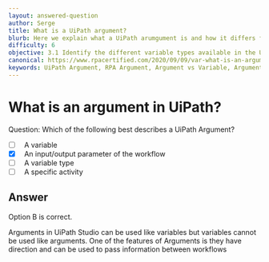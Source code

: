 ```yaml
---
layout: answered-question
author: Serge
title: What is a UiPath argument?
blurb: Here we explain what a UiPath arumgument is and how it differs from variables and properties in UiPath Studio.
difficulty: 6
objective: 3.1 Identify the different variable types available in the UiPath Studio Variables panel
canonical: https://www.rpacertified.com/2020/09/09/var-what-is-an-argument.html
keywords: UiPath Argument, RPA Argument, Argument vs Variable, Argument in UiPath Studio, Arguments vs UiPath Activities
---
```


<h1>What is an argument in UiPath?</h1>

Question:  Which of the following best describes a UiPath Argument?

 - [ ] &nbsp;  A variable
 - [X] &nbsp;  An input/output parameter of the workflow
 - [ ] &nbsp;  A variable type
 - [ ] &nbsp;  A specific activity

## Answer

Option B is correct.

Arguments in UiPath Studio can be used like variables but variables cannot be used like arguments.  One of the features of Arguments is they have direction and can be used to pass information between workflows


